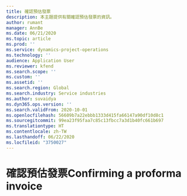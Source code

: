 ```yaml
---
title: 確認預估發票
description: 本主題提供有關確認預估發票的資訊。
author: rumant
manager: AnnBe
ms.date: 06/21/2020
ms.topic: article
ms.prod: ''
ms.service: dynamics-project-operations
ms.technology: ''
audience: Application User
ms.reviewer: kfend
ms.search.scope: ''
ms.custom: ''
ms.assetid: ''
ms.search.region: Global
ms.search.industry: Service industries
ms.author: suvaidya
ms.dyn365.ops.version: ''
ms.search.validFrom: 2020-10-01
ms.openlocfilehash: 56609b7a22ebbb1333d415fa66147a90df10d8c1
ms.sourcegitcommit: 99ea23f95faa7c85c13fbcc7a3d1b40fc661b697
ms.translationtype: HT
ms.contentlocale: zh-TW
ms.lasthandoff: 06/22/2020
ms.locfileid: "3750027"
---
```

# <a name="confirming-a-proforma-invoice"></a><span data-ttu-id="8f3da-103">確認預估發票</span><span class="sxs-lookup"><span data-stu-id="8f3da-103">Confirming a proforma invoice</span></span>
